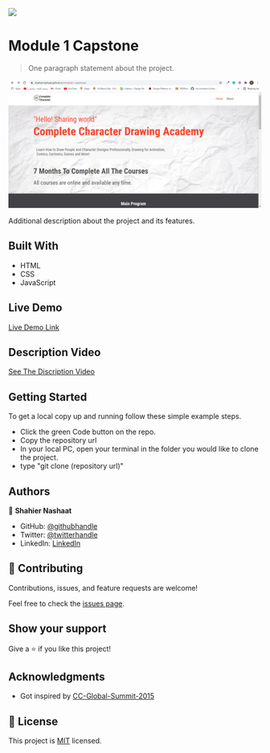 ![](https://img.shields.io/badge/Microverse-blueviolet)

# Module 1 Capstone

> One paragraph statement about the project.

![screenshot](./images/app_screenshot.png)

Additional description about the project and its features.

## Built With

- HTML
- CSS
- JavaScript

## Live Demo

[Live Demo Link](https://shahiernashaat.github.io/module1-capstone/)

## Description Video

[See The Discription Video](https://www.loom.com/share/48f82f204ebb46559b2ade84a6827f3a)


## Getting Started

To get a local copy up and running follow these simple example steps.

- Click the green Code button on the repo.
- Copy the repository url
- In your local PC, open your terminal in the folder you would like to clone the project.
- type "git clone (repository url)"



## Authors

👤 **Shahier Nashaat**

- GitHub: [@githubhandle](https://github.com/ShahierNashaat)
- Twitter: [@twitterhandle](https://twitter.com/ShahierN)
- LinkedIn: [LinkedIn](https://www.linkedin.com/in/shahier-nashaat-73519313a/)


## 🤝 Contributing

Contributions, issues, and feature requests are welcome!

Feel free to check the [issues page](https://github.com/ShahierNashaat/module1-capstone/issues).

## Show your support

Give a ⭐️ if you like this project!

## Acknowledgments

- Got inspired by [CC-Global-Summit-2015](https://www.behance.net/gallery/29845175/CC-Global-Summit-2015)

## 📝 License

This project is [MIT](./MIT.md) licensed.
